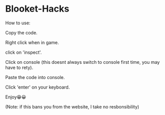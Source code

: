 # Blooket-Hacks
How to use:

Copy the code.

Right click when in game.

click on 'inspect'.

Click on console (this doesnt always switch to console first time, you may have to rety).

Paste the code into console.

Click 'enter' on your keyboard.

Enjoy😁😀

(Note: if this bans you from the website, I take no resbonsibility)
